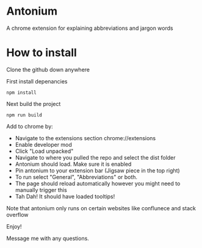 # Antonium

A chrome extension for explaining abbreviations and jargon words

# How to install

Clone the github down anywhere

First install depenancies
```
npm install
```

Next build the project
```
npm run build
```

Add to chrome by:
- Navigate to the extensions section chrome://extensions
- Enable developer mod
- Click "Load unpacked"
- Navigate to where you pulled the repo and select the dist folder
- Antonium should load. Make sure it is enabled
- Pin antonium to your extension bar (Jigsaw piece in the top right)
- To run select "General", "Abbreviations" or both.
- The page should reload automatically however you might need to manually trigger this
- Tah Dah! It should have loaded tooltips!

Note that antonium only runs on certain websites like conflunece and stack overflow

Enjoy!

Message me with any questions.

